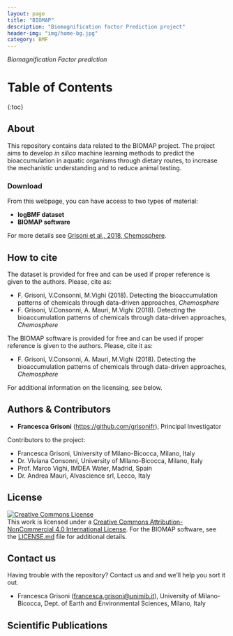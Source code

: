 ```yaml
---
layout: page
title: "BIOMAP"
description: "Biomagnification factor Prediction project"
header-img: "img/home-bg.jpg"
category: BMF
---
```

 
*Biomagnification Factor prediction*

# Table of Contents

{:toc}

## About

This repository contains data related to the BIOMAP project.
The project aims to develop *in silico* machine learning methods to predict the bioaccumulation in aquatic organisms through dietary routes, to increase the mechanistic understanding and to reduce animal testing. 


### Download

From this webpage, you can have access to two types of material: 
* **logBMF dataset** 
* **BIOMAP software**

For more details see [Grisoni et al., 2018, Chemosphere](https://guides.github.com/features/mastering-markdown/).

## How to cite

The dataset is provided for free and can be used if proper reference is given to the authors. 
Please, cite as:

* F. Grisoni, V.Consonni, M.Vighi (2018). Detecting the bioaccumulation patterns of chemicals through data-driven approaches, *Chemosphere*
* F. Grisoni, V.Consonni, A. Mauri, M.Vighi (2018). Detecting the bioaccumulation patterns of chemicals through data-driven approaches, *Chemosphere*

The BIOMAP software is provided for free and can be used if proper reference is given to the authors. 
Please, cite it as:
* F. Grisoni, V.Consonni, A. Mauri, M.Vighi (2018). Detecting the bioaccumulation patterns of chemicals through data-driven approaches, *Chemosphere*

For additional information on the licensing, see below. 

## Authors & Contributors

* **Francesca Grisoni** (https://github.com/grisonifr), Principal Investigator

Contributors to the project:
* Francesca Grisoni, University of Milano-Bicocca, Milano, Italy 
* Dr. Viviana Consonni, University of Milano-Bicocca, Milano, Italy
* Prof. Marco Vighi, IMDEA Water, Madrid, Spain
* Dr. Andrea Mauri, Alvascience srl, Lecco, Italy

## License

<a rel="license" href="http://creativecommons.org/licenses/by-nc/4.0/"><img alt="Creative Commons License" style="border-width:0" src="https://i.creativecommons.org/l/by-nc/4.0/88x31.png" /></a><br />This work is licensed under a <a rel="license" href="http://creativecommons.org/licenses/by-nc/4.0/">Creative Commons Attribution-NonCommercial 4.0 International License</a>.
For the BIOMAP software, see the [LICENSE.md](LICENSE.md) file for additional details. 

## Contact us

Having trouble with the repository? 
Contact us and and we’ll help you sort it out.

* Francesca Grisoni (francesca.grisoni@unimib.it), University of Milano-Bicocca, Dept. of Earth and Environmental Sciences, Milano, Italy

## Scientific Publications

